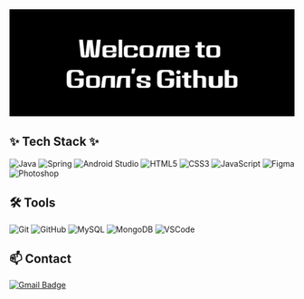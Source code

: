 <div align="center">
  <img src="git_image.png" alt="Welcome to Gonn's Github">
</div>

## ✨ Tech Stack ✨

![Java](https://img.shields.io/badge/Java-007396?style=flat-square&logo=openjdk&logoColor=white)
![Spring](https://img.shields.io/badge/Spring-6DB33F?style=flat-square&logo=spring&logoColor=white)
![Android Studio](https://img.shields.io/badge/Android_Studio-3DDC84?style=flat-square&logo=android-studio&logoColor=white)
![HTML5](https://img.shields.io/badge/HTML5-E34F26?style=flat-square&logo=html5&logoColor=white)
![CSS3](https://img.shields.io/badge/CSS3-1572B6?style=flat-square&logo=css3&logoColor=white)
![JavaScript](https://img.shields.io/badge/JavaScript-F7DF1E?style=flat-square&logo=javascript&logoColor=black)
![Figma](https://img.shields.io/badge/Figma-F24E1E?style=flat-square&logo=figma&logoColor=white)
![Photoshop](https://img.shields.io/badge/Photoshop-31A8FF?style=flat-square&logo=adobe-photoshop&logoColor=white)



## 🛠 Tools

![Git](https://img.shields.io/badge/Git-F05032?style=flat-square&logo=git&logoColor=white)
![GitHub](https://img.shields.io/badge/GitHub-181717?style=flat-square&logo=github&logoColor=white)
![MySQL](https://img.shields.io/badge/MySQL-4479A1?style=flat-square&logo=mysql&logoColor=white)
![MongoDB](https://img.shields.io/badge/MongoDB-47A248?style=flat-square&logo=mongodb&logoColor=white)
![VSCode](https://img.shields.io/badge/VSCode-007ACC?style=flat-square&logo=visual-studio-code&logoColor=white)



## 📫 Contact

[![Gmail Badge](https://img.shields.io/badge/gounpark7475@gmail.com-D14836?style=flat-square&logo=gmail&logoColor=white&link=mailto:gounpark7475@gmail.com)](mailto:gounpark7475@gmail.com)
